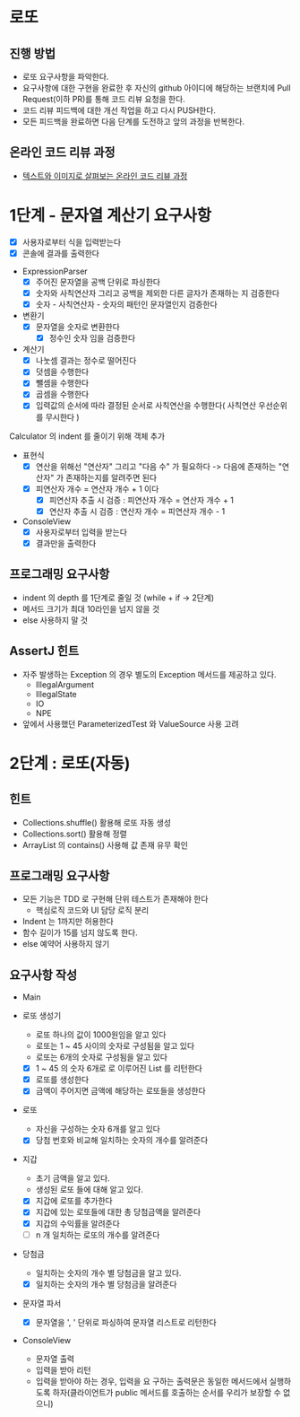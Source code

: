 # 로또
## 진행 방법
* 로또 요구사항을 파악한다.
* 요구사항에 대한 구현을 완료한 후 자신의 github 아이디에 해당하는 브랜치에 Pull Request(이하 PR)를 통해 코드 리뷰 요청을 한다.
* 코드 리뷰 피드백에 대한 개선 작업을 하고 다시 PUSH한다.
* 모든 피드백을 완료하면 다음 단계를 도전하고 앞의 과정을 반복한다.

## 온라인 코드 리뷰 과정
* [텍스트와 이미지로 살펴보는 온라인 코드 리뷰 과정](https://github.com/next-step/nextstep-docs/tree/master/codereview)


# 1단계 -  문자열 계산기 요구사항
- [x] 사용자로부터 식을 입력받는다
- [x] 콘솔에 결과를 출력한다
- ExpressionParser
  - [x] 주어진 문자열을 공백 단위로 파싱한다
  - [x] 숫자와 사칙연산자 그리고 공백을 제외한 다른 글자가 존재하는 지 검증한다
  - [x] 숫자 - 사칙연산자 - 숫자의 패턴인 문자열인지 검증한다

- 변환기
  - [x] 문자열을 숫자로 변환한다
    - [x] 정수인 숫자 임을 검증한다
- 계산기
  - [x] 나눗셈 결과는 정수로 떨어진다
  - [x] 덧셈을 수행한다
  - [x] 뺄셈을 수행한다
  - [x] 곱셈을 수행한다
  - [x] 입력값의 순서에 따라 결정된 순서로 사칙연산을 수행한다( 사칙연산 우선순위를 무시한다 )

Calculator 의 indent 를 줄이기 위해 객체 추가
- 표현식 
  - [x] 연산을 위해선 "연산자" 그리고 "다음 수" 가 필요하다 -> 다음에 존재하는 "연산자" 가 존재하는지를 알려주면 된다
  - [x] 피연산자 개수 = 연산자 개수 + 1 이다
    - [x] 피연산자 추출 시 검증 : 피연산자 개수 = 연산자 개수 + 1 
    - [x] 연산자 추출 시 검증 : 연산자 개수 = 피연산자 개수 - 1

- ConsoleView
  - [x] 사용자로부터 입력을 받는다
  - [x] 결과만을 출력한다

## 프로그래밍 요구사항
- indent 의 depth 를 1단계로 줄일 것 (while + if -> 2단계)
- 메서드 크기가 최대 10라인을 넘지 않을 것 
- else 사용하지 말 것

## AssertJ 힌트
- 자주 발생하는 Exception 의 경우 별도의 Exception 메서드를 제공하고 있다. 
  - IllegalArgument
  - IllegalState
  - IO
  - NPE
- 앞에서 사용했던 ParameterizedTest 와 ValueSource 사용 고려

# 2단계 : 로또(자동)
## 힌트 
- Collections.shuffle() 활용해 로또 자동 생성
- Collections.sort() 활용해 정렬
- ArrayList 의 contains() 사용해 값 존재 유무 확인 

## 프로그래밍 요구사항
- 모든 기능은 TDD 로 구현해 단위 테스트가 존재해야 한다
  - 핵심로직 코드와 UI 담당 로직 분리 
- Indent 는 1까지만 허용한다 
- 함수 길이가 15를 넘지 않도록 한다. 
- else 예약어 사용하지 않기 

## 요구사항 작성 

- Main

- 로또 생성기
  - 로또 하나의 값이 1000원임을 알고 있다
  - 로또는 1 ~ 45 사이의 숫자로 구성됨을 알고 있다
  - 로또는 6개의 숫자로 구성됨을 알고 있다
  - [x] 1 ~ 45 의 숫자 6개로 로 이루어진 List 를 리턴한다
  - [x] 로또를 생성한다
  - [x] 금액이 주어지면 금액에 해당하는 로또들을 생성한다

- 로또
  - 자신을 구성하는 숫자 6개를 알고 있다 
  - [x] 당첨 번호와 비교해 일치하는 숫자의 개수를 알려준다 
- 지갑
  - 초기 금액을 알고 있다.
  - 생성된 로또 들에 대해 알고 있다. 
  - [x] 지갑에 로또를 추가한다
  - [x] 지갑에 있는 로또들에 대한 총 당첨금액을 알려준다
  - [x] 지갑의 수익률을 알려준다
  - [ ] n 개 일치하는 로또의 개수를 알려준다

- 당첨금
  - 일치하는 숫자의 개수 별 당첨금을 알고 있다.
  - [x] 일치하는 숫자의 개수 별 당첨금을 알려준다

- 문자열 파서
  - [x] 문자열을 ', ' 단위로 파싱하여 문자열 리스트로 리턴한다

- ConsoleView
  - 문자열 출력
  - 입력을 받아 리턴
  - 입력을 받아야 하는 경우, 입력을 요 구하는 출력문은 동일한 메서드에서 실행하도록 하자(클라이언트가 public 메서드를 호출하는 순서를 우리가 보장할 수 없으니)
